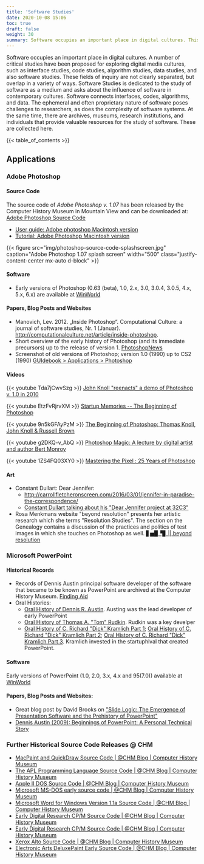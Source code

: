 ```yaml
---
title: 'Software Studies'
date: 2020-10-08 15:06
toc: true
draft: false
weight: 30
summary: Software occupies an important place in digital cultures. This section contains references to historical resources, tools, and institutions that might be of interest for scholars studying software. 
---
```


Software occupies an important place in digital cultures. A number of critical studies have been proposed for exploring digital media cultures, such as interface studies, code studies, algorithm studies, data studies, and also software studies. These fields of inquiry are not clearly separated, but overlap in a variety of ways. Software Studies is dedicated to the study of software as a medium and asks about the influence of software in contemporary cultures. Software connects interfaces, codes, algorithms, and data. The ephemeral and often proprietary nature of software poses challenges to researchers, as does the complexity of software systems. At the same time, there are archives, museums, research institutions, and individuals that provide valuable resources for the study of software. These are collected here.


{{< table_of_contents >}}

## Applications

### Adobe Photoshop

#### Source Code
The source code of *Adobe Photoshop v. 1.07* has been released by the Computer History Museum in Mountain View and can be downloaded at: [Adobe Photoshop Source Code](https://www.computerhistory.org/atchm/adobe-photoshop-source-code/)
- [User guide: Adobe photoshop Macintosh version](https://www.computerhistory.org/collections/catalog/102640940)
- [Tutorial: Adobe Photoshop Macintosh version](https://www.computerhistory.org/collections/catalog/102640945)


{{< figure src="img/photoshop-source-code-splashscreen.jpg" caption="Adobe Photoshop 1.07 splash screen" width="500" class="justify-content-center	mx-auto d-block" >}}	


#### Software
- Early versions of Photoshop (0.63 (beta), 1.0, 2.x, 3.0, 3.0.4, 3.0.5, 4.x, 5.x, 6.x) are available at [WinWorld](https://winworldpc.com/product/adobe-photoshop/063-beta)

#### Papers, Blog Posts and Websites
- Manovich, Lev. 2012. „Inside Photoshop“. Computational Culture: a journal of software studies, Nr. 1 (Januar). http://computationalculture.net/article/inside-photoshop.	
- Short overview of the early history of Photoshop (and its immediate precursors) up to the release of version 1. [PhotoshopNews](http://photoshopnews.com/feature-stories/photoshop-profile-thomas-john-knoll-10/)
- Screenshot of old versions of Photoshop; version 1.0 (1990) up to CS2 (1990) [GUIdebook > Applications > Photoshop](https://guidebookgallery.org/apps/photoshop)

#### Videos

{{< youtube Tda7jCwvSzg >}}
[John Knoll "reenacts" a demo of Photoshop v. 1.0 in 2010](https://www.youtube.com/watch?v=Tda7jCwvSzg)

{{< youtube EtzFvRjrvXM >}}
[Startup Memories -- The Beginning of Photoshop](https://www.youtube.com/watch?v=EtzFvRjrvXM)

{{< youtube 9n5kGFAyPzM >}}
[The Beginning of Photoshop: Thomas Knoll, John Knoll & Russell Brown](https://www.youtube.com/watch?v=9n5kGFAyPzM)


{{< youtube g2DKQ-v_AbQ >}}
[Photoshop Magic: A lecture by digital artist and author Bert Monroy](https://www.computerhistory.org/collections/catalog/102740180)

{{< youtube 1ZS4FQ03XY0 >}}
[Mastering the Pixel : 25 Years of Photoshop](https://www.computerhistory.org/collections/catalog/102740099)

#### Art
- Constant Dullart: Dear Jennifer:
	- http://carrollfletcheronscreen.com/2016/03/01/jennifer-in-paradise-the-correspondence/
	- [Constant Dullart talking about his "Dear Jennifer project at 32C3"](https://youtu.be/LwNBBf_9VOE)
- Rosa Menkmans website "beyond resolution" presents her artistic research which she terms "Resolution Studies". The section on the Genealogy contains a discussion of the practices and politics of test images in which she touches on Photoshop as well. [▋▅▉▝▊ \|| beyond resolution](https://beyondresolution.info/0010-Resolution-Dispute-Genealogy)



### Microsoft PowerPoint

#### Historical Records

- Records of Dennis Austin principal software developer of the software that became to be known as PowerPoint are archived at the Computer History Museum. [Finding Aid](https://archive.computerhistory.org/resources/access/text/finding-aids/102733943-Austin/102733943-Austin.pdf)
- Oral Histories:
	- [Oral History of Dennis R. Austin](https://www.youtube.com/watch?v=DgNIHXEHTTs&feature=youtu.be). Austing was the lead developer of early PowerPoint
	- [Oral History of Thomas A. "Tom" Rudkin](https://www.youtube.com/watch?v=YhhAdlNtfiQ&feature=youtu.be). Rudkin was a key develper
	- [Oral History of C. Richard "Dick" Kramlich Part 1](https://www.youtube.com/watch?v=zsz5T5RQsmU&feature=youtu.be); [Oral History of C. Richard "Dick" Kramlich Part 2](https://www.youtube.com/watch?v=hJm5Ml6D2_E); [Oral History of C. Richard "Dick" Kramlich Part 3](https://www.youtube.com/watch?v=zQdmaDgG6c4).  Kramlich invested in the startuphival  that created PowerPoint.

#### Software

Early versions of PowerPoint (1.0, 2.0, 3.x, 4.x and 95(7.0)) available at [WinWorld](https://winworldpc.com/product/powerpoint/10)


#### Papers, Blog Posts and Websites:
-  Great blog post by David Brooks on ["Slide Logic: The Emergence of Presentation Software and the Prehistory of PowerPoint"](https://www.computerhistory.org/atchm/slide-logic-the-emergence-of-presentation-software-and-the-prehistory-of-powerpoint/)
- [Dennis Austin (2009): Beginnings of PowerPoint: A Personal Technical Story](https://archive.computerhistory.org/resources/access/text/2012/06/102745695-01-acc.pdf)


	
### Further Historical Source Code Releases @ CHM

- [MacPaint and QuickDraw Source Code \| @CHM Blog | Computer History Museum](https://www.computerhistory.org/atchm/macpaint-and-quickdraw-source-code/)
- [The APL Programming Language Source Code \| @CHM Blog | Computer History Museum](https://www.computerhistory.org/atchm/the-apl-programming-language-source-code/)
- [Apple II DOS Source Code \| @CHM Blog | Computer History Museum](https://www.computerhistory.org/atchm/apple-ii-dos-source-code/)
- [Microsoft MS-DOS early source code \| @CHM Blog | Computer History Museum](https://www.computerhistory.org/atchm/microsoft-ms-dos-early-source-code/)
- [Microsoft Word for Windows Version 1.1a Source Code \| @CHM Blog | Computer History Museum](https://www.computerhistory.org/atchm/microsoft-word-for-windows-1-1a-source-code/)
- [Early Digital Research CP/M Source Code \| @CHM Blog | Computer History Museum](https://www.computerhistory.org/atchm/early-digital-research-cpm-source-code/)
- [Early Digital Research CP/M Source Code \| @CHM Blog | Computer History Museum](https://www.computerhistory.org/atchm/early-digital-research-cpm-source-code/)
- [Xerox Alto Source Code \| @CHM Blog | Computer History Museum](https://www.computerhistory.org/atchm/xerox-alto-source-code/)
- [Electronic Arts DeluxePaint Early Source Code \| @CHM Blog | Computer History Museum](https://www.computerhistory.org/atchm/electronic-arts-deluxepaint-early-source-code/)
